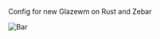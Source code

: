 Config for new Glazewm on Rust and Zebar

![Bar](https://github.com/user-attachments/assets/adc3ed76-3513-4057-ac7d-5bd81bfa7335)
